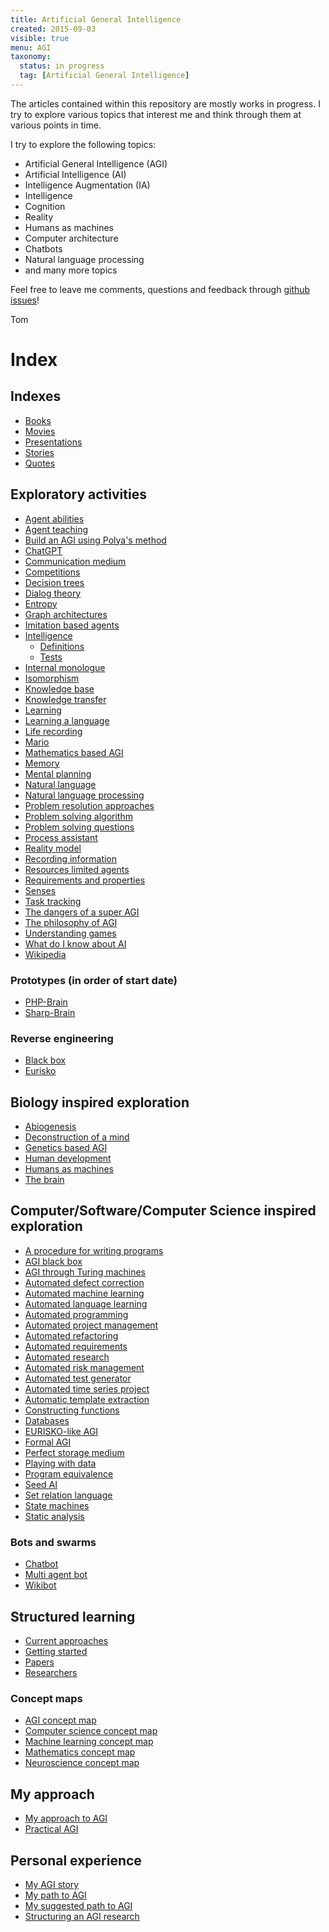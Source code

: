 ```yaml
---
title: Artificial General Intelligence
created: 2015-09-03
visible: true
menu: AGI
taxonomy:
  status: in progress
  tag: [Artificial General Intelligence]
---
```


The articles contained within this repository are mostly works in progress. I try to explore various topics that interest me and think through them at various points in time.

I try to explore the following topics:

* Artificial General Intelligence (AGI)
* Artificial Intelligence (AI)
* Intelligence Augmentation (IA)
* Intelligence
* Cognition
* Reality
* Humans as machines
* Computer architecture
* Chatbots
* Natural language processing
* and many more topics

Feel free to leave me comments, questions and feedback through [github issues](https://github.com/tomzx/blog.tomrochette.com-content/issues)!

Tom

# Index
## Indexes
* [Books](books/article.md)
* [Movies](movies/article.md)
* [Presentations](presentations/article.md)
* [Stories](stories/article.md)
* [Quotes](quotes/article.md)

## Exploratory activities
* [Agent abilities](agent-abilities/article.md)
* [Agent teaching](agent-teaching/article.md)
* [Build an AGI using Polya's method](build-an-agi-using-polya-method/article.md)
* [ChatGPT](chatgpt/article.md)
* [Communication medium](communication-medium/article.md)
* [Competitions](competitions/article.md)
* [Decision trees](https://github.com/tomzx/decision-trees)
* [Dialog theory](dialog-theory/article.md)
* [Entropy](entropy/article.md)
* [Graph architectures](graph-architectures/article.md)
* [Imitation based agents](imitation-based-agents/article.md)
* [Intelligence](intelligence/article.md)
	* [Definitions](intelligence/definitions/article.md)
	* [Tests](intelligence/tests/article.md)
* [Internal monologue](internal-monologue/article.md)
* [Isomorphism](isomorphism/article.md)
* [Knowledge base](knowledge-base/article.md)
* [Knowledge transfer](knowledge-transfer/article.md)
* [Learning](learning/article.md)
* [Learning a language](learning-a-language/article.md)
* [Life recording](life-recording/article.md)
* [Mario](mario/article.md)
* [Mathematics based AGI](mathematics-based-agi/article.md)
* [Memory](memory/article.md)
* [Mental planning](mental-planning/article.md)
* [Natural language](natural-language/article.md)
* [Natural language processing](natural-language-processing/article.md)
* [Problem resolution approaches](problem-resolution-approaches/article.md)
* [Problem solving algorithm](problem-solving-algorithm/article.md)
* [Problem solving questions](problem-solving-questions/article.md)
* [Process assistant](process-assistant/article.md)
* [Reality model](reality-model/article.md)
* [Recording information](recording-information/article.md)
* [Resources limited agents](resources-limited-agents/article.md)
* [Requirements and properties](requirements-and-properties/article.md)
* [Senses](senses/article.md)
* [Task tracking](task-tracking/article.md)
* [The dangers of a super AGI](the-dangers-of-a-super-agi/article.md)
* [The philosophy of AGI](the-philosophy-of-agi/article.md)
* [Understanding games](understanding-games/article.md)
* [What do I know about AI](what-do-i-know-about-ai/article.md)
* [Wikipedia](wikipedia/article.md)

### Prototypes (in order of start date)
* [PHP-Brain](prototypes/php-brain/article.md)
* [Sharp-Brain](prototypes/sharp-brain/article.md)

### Reverse engineering
* [Black box](reverse-engineering/black-box/article.md)
* [Eurisko](reverse-engineering/eurisko/article.md)

## Biology inspired exploration
* [Abiogenesis](abiogenesis/article.md)
* [Deconstruction of a mind](deconstruction-of-a-mind/article.md)
* [Genetics based AGI](genetics-based-agi/article.md)
* [Human development](human-development/article.md)
* [Humans as machines](humans-as-machines/article.md)
* [The brain](the-brain/article.md)

## Computer/Software/Computer Science inspired exploration
* [A procedure for writing programs](a-procedure-for-writing-programs/article.md)
* [AGI black box](agi-black-box/article.md)
* [AGI through Turing machines](agi-through-turing-machines/article.md)
* [Automated defect correction](automated-defect-correction/article.md)
* [Automated machine learning](automated-machine-learning/article.md)
* [Automated language learning](automated-language-learning/article.md)
* [Automated programming](automated-programming/article.md)
* [Automated project management](automated-project-management/article.md)
* [Automated refactoring](automated-refactoring/article.md)
* [Automated requirements](automated-requirements/article.md)
* [Automated research](automated-research/article.md)
* [Automated risk management](automated-risk-management/article.md)
* [Automated test generator](automated-test-generator/article.md)
* [Automated time series project](automated-time-series-project/article.md)
* [Automatic template extraction](automatic-template-extraction/article.md)
* [Constructing functions](constructing-functions/article.md)
* [Databases](databases/article.md)
* [EURISKO-like AGI](eurisko-like-agi/article.md)
* [Formal AGI](formal-agi/article.md)
* [Perfect storage medium](perfect-storage-medium/article.md)
* [Playing with data](playing-with-data/article.md)
* [Program equivalence](program-equivalence/article.md)
* [Seed AI](seed-ai/article.md)
* [Set relation language](set-relation-language/article.md)
* [State machines](state-machines/article.md)
* [Static analysis](static-analysis/article.md)

### Bots and swarms
* [Chatbot](chatbot/article.md)
* [Multi agent bot](multi-agent-bot/article.md)
* [Wikibot](wikibot/article.md)

## Structured learning
* [Current approaches](current-approaches/article.md)
* [Getting started](getting-started/article.md)
* [Papers](papers/article.md)
* [Researchers](researchers/article.md)

### Concept maps
* [AGI concept map](https://github.com/tomzx/agi-concept-map)
* [Computer science concept map](https://github.com/tomzx/computer-science-concept-map)
* [Machine learning concept map](https://github.com/tomzx/machine-learning-concept-map)
* [Mathematics concept map](https://github.com/tomzx/mathematics-concept-map)
* [Neuroscience concept map](https://github.com/tomzx/neuroscience-concept-map)

## My approach
* [My approach to AGI](my-approach-to-agi/article.md)
* [Practical AGI](practical-agi/article.md)

## Personal experience
* [My AGI story](my-agi-story/article.md)
* [My path to AGI](my-path-to-agi/article.md)
* [My suggested path to AGI](my-suggested-path-to-agi/article.md)
* [Structuring an AGI research](structuring-an-agi-research/article.md)
